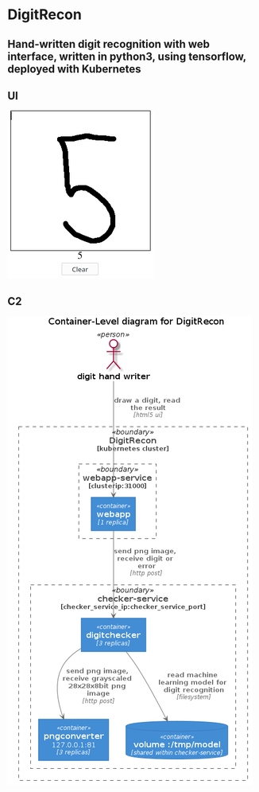 # DigitRecon

## Hand-written digit recognition with web interface, written in python3, using tensorflow, deployed with Kubernetes

## UI
![digit recon web ui](./media/digitrecon.png)

## C2

![c2 diagram](./docs/C4/c2.png)